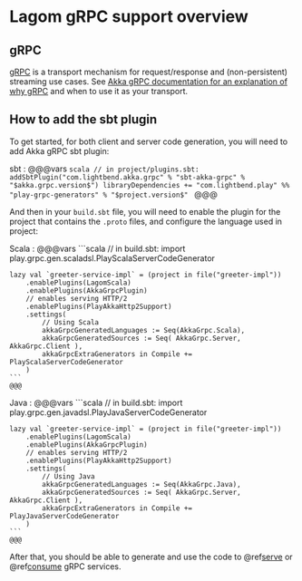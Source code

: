 # Lagom gRPC support overview

## gRPC

[gRPC](https://grpc.io/) is a transport mechanism for request/response and (non-persistent) streaming use cases. See [Akka gRPC documentation for an explanation of why gRPC](https://doc.akka.io/docs/akka-grpc/current/whygrpc.html) and when to use it as your transport.

## How to add the sbt plugin

To get started, for both client and server code generation, you will need to add Akka gRPC sbt plugin:

sbt
:   @@@vars
    ```scala
    // in project/plugins.sbt:
    addSbtPlugin("com.lightbend.akka.grpc" % "sbt-akka-grpc" % "$akka.grpc.version$")
    libraryDependencies += "com.lightbend.play" %% "play-grpc-generators" % "$project.version$"
    ```
    @@@ 


And then in your `build.sbt` file, you will need to enable the plugin for the project that contains the `.proto` files, and configure the language used in project:

Scala
:   @@@vars
    ```scala
    // in build.sbt:
    import play.grpc.gen.scaladsl.PlayScalaServerCodeGenerator

    lazy val `greeter-service-impl` = (project in file("greeter-impl"))
        .enablePlugins(LagomScala)
        .enablePlugins(AkkaGrpcPlugin)
        // enables serving HTTP/2
        .enablePlugins(PlayAkkaHttp2Support)
        .settings(
            // Using Scala
            akkaGrpcGeneratedLanguages := Seq(AkkaGrpc.Scala),
            akkaGrpcGeneratedSources := Seq( AkkaGrpc.Server, AkkaGrpc.Client ),
            akkaGrpcExtraGenerators in Compile += PlayScalaServerCodeGenerator
        )
    ```
    @@@
    
Java
:   @@@vars
    ```scala
    // in build.sbt:
    import play.grpc.gen.javadsl.PlayJavaServerCodeGenerator

    lazy val `greeter-service-impl` = (project in file("greeter-impl"))
        .enablePlugins(LagomScala)
        .enablePlugins(AkkaGrpcPlugin)
        // enables serving HTTP/2
        .enablePlugins(PlayAkkaHttp2Support)
        .settings(
            // Using Java
            akkaGrpcGeneratedLanguages := Seq(AkkaGrpc.Java),
            akkaGrpcGeneratedSources := Seq( AkkaGrpc.Server, AkkaGrpc.Client ),
            akkaGrpcExtraGenerators in Compile += PlayJavaServerCodeGenerator
        )
    ```
    @@@

After that, you should be able to generate and use the code to @ref[serve](serving-grpc.md) or @ref[consume](consuming-grpc.md) gRPC services.
